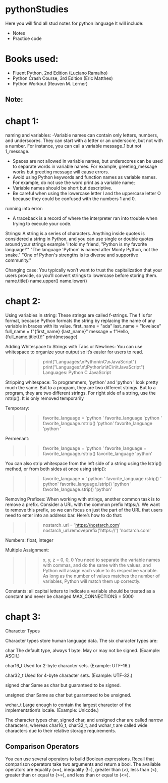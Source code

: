 # pythonStudies
Here you will find all stud notes for python language
It will include:
- Notes
- Practice code


# Books used:
- Fluent Python, 2nd Edition (Luciano Ramalho)
- Python Crash Course, 3rd Edition (Eric Matthes)
- Python Workout (Reuven M. Lerner)


## Note:

# chapt 1:
naming and variables:
-Variable names can contain only letters, numbers, and underscores. They can start with a letter or an underscore, but not with a number. For instance, you can call a variable message_1 but not 1_message.
- Spaces are not allowed in variable names, but underscores can be used to separate words in variable names. For example, greeting_message works but greeting message will cause errors.
- Avoid using Python keywords and function names as variable names. For example, do not use the word print as a variable name;
- Variable names should be short but descriptive.
- Be careful when using the lowercase letter l and the uppercase letter O because they could be confused with the numbers 1 and 0.

running into error:
- A traceback is a record of where the interpreter ran into trouble when trying to execute your code.

Strings:
A string is a series of characters. Anything inside quotes is considered a string in Python, and you can use single or double quotes around your strings
example
'I told my friend, "Python is my favorite language!"'
"The language 'Python' is named after Monty Python, not the snake."
"One of Python's strengths is its diverse and supportive community."

Changing case:
You typically won’t want to trust the capitalization that your users provide, so you’ll convert strings to lowercase before storing them. 
name.title()
name.upper()
name.lower()



# chapt 2:
Using variables in string:
These strings are called f-strings. The f is for format, because Python formats the string by replacing the name of any variable in braces with its value.
first_name = "ada"
last_name = "lovelace"
full_name = f"{first_name} {last_name}"
message = f"Hello, {full_name.title()}!"
print(message)

Adding Whitespace to Strings with Tabs or Newlines:
You can use whitespace to organize your output so it’s easier for users to read.
>>>print("Languages:\nPython\nC\nJavaScript")
>>> print("Languages:\n\tPython\n\tC\n\tJavaScript")
Languages:
    Python
    C
    JavaScript

Stripping whitespace:
To programmers, 'python' and 'python ' look pretty much the same. But to a program, they are two different strings. 
But to a program, they are two different strings. For right side of a string, use the rstrip(). It is only removed temporarily

Temporary:
>>> favorite_language = 'python '
>>> favorite_language
'python '
>>> favorite_language.rstrip()
'python'
>>> favorite_language
'python '

Permenant:
>>> favorite_language = 'python '
>>> favorite_language = favorite_language.rstrip()
>>> favorite_language
'python'

You can also strip whitespace from the left side of a string using the lstrip() method, or from both sides at once using strip():
>>> favorite_language = ' python '
>>> favorite_language.rstrip()
' python'
>>> favorite_language.lstrip()
'python '
>>> favorite_language.strip()
'python'

Removing Prefixes:
When working with strings, another common task is to remove a prefix. Consider a URL with the common prefix https://. We want to remove this prefix, so we can focus on just the part of the URL that users need to enter into an address bar. Here’s how to do that:
>>> nostarch_url = 'https://nostarch.com'
>>> nostarch_url.removeprefix('https://')
'nostarch.com'


Numbers:
float, integer

Multiple Assignment:
>>> x, y, z = 0, 0, 0
You need to separate the variable names with commas, and do the same with the values, and Python will assign each value to its respective variable. As long as the number of values matches the number of variables, Python will match them up correctly.

Constants:
all capital letters to indicate a variable should be treated as a constant and never be changed
MAX_CONNECTIONS = 5000


# chapt 3:
Character Types

Character types store human language data. The six character types are:

char The default type, always 1 byte. May or may not be signed. (Example: ASCII.)

char16_t Used for 2-byte character sets. (Example: UTF-16.)

char32_t Used for 4-byte character sets. (Example: UTF-32.)

signed char Same as char but guaranteed to be signed.

unsigned char Same as char but guaranteed to be unsigned.

wchar_t Large enough to contain the largest character of the implementation’s locale. (Example: Unicode.)

The character types char, signed char, and unsigned char are called narrow characters, whereas char16_t, char32_t, and wchar_t are called wide characters due to their relative storage requirements.

## Comparison Operators

You can use several operators to build Boolean expressions. Recall that comparison operators take two arguments and return a bool. The available operators are equality (==), inequality (!=), greater than (>), less than (<), greater than or equal to (>=), and less than or equal to (<=).

